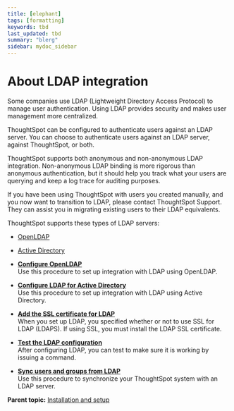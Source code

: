```yaml
---
title: [elephant]
tags: [formatting]
keywords: tbd
last_updated: tbd
summary: "blerg"
sidebar: mydoc_sidebar
---
```

# About LDAP integration

Some companies use LDAP \(Lightweight Directory Access Protocol\) to manage user authentication. Using LDAP provides security and makes user management more centralized.

ThoughtSpot can be configured to authenticate users against an LDAP server. You can choose to authenticate users against an LDAP server, against ThoughtSpot, or both.

ThoughtSpot supports both anonymous and non-anonymous LDAP integration. Non-anonymous LDAP binding is more rigorous than anonymous authentication, but it should help you track what your users are querying and keep a log trace for auditing purposes.

If you have been using ThoughtSpot with users you created manually, and you now want to transition to LDAP, please contact ThoughtSpot Support. They can assist you in migrating existing users to their LDAP equivalents.

ThoughtSpot supports these types of LDAP servers:

-   [OpenLDAP](LDAP_config_openLDAP.html#)
-   [Active Directory](LDAP_config_AD.html#)

-   **[Configure OpenLDAP](../../admin/setup/LDAP_config_openLDAP.html)**  
Use this procedure to set up integration with LDAP using OpenLDAP.
-   **[Configure LDAP for Active Directory](../../admin/setup/LDAP_config_AD.html)**  
Use this procedure to set up integration with LDAP using Active Directory.
-   **[Add the SSL certificate for LDAP](../../admin/setup/add_SSL_for_LDAP.html)**  
When you set up LDAP, you specified whether or not to use SSL for LDAP \(LDAPS\). If using SSL, you must install the LDAP SSL certificate.
-   **[Test the LDAP configuration](../../admin/setup/test_ldap.html)**  
After configuring LDAP, you can test to make sure it is working by issuing a command.
-   **[Sync users and groups from LDAP](../../admin/setup/sync_users_and_groups_from_ldap.html)**  
Use this procedure to synchronize your ThoughtSpot system with an LDAP server.

**Parent topic:** [Installation and setup](../../admin/setup/intro.html)

